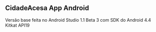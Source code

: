 ## CidadeAcesa App Android 

Versão base feita no Android Studio 1.1 Beta 3 com SDK do Android 4.4 Kitkat API19
